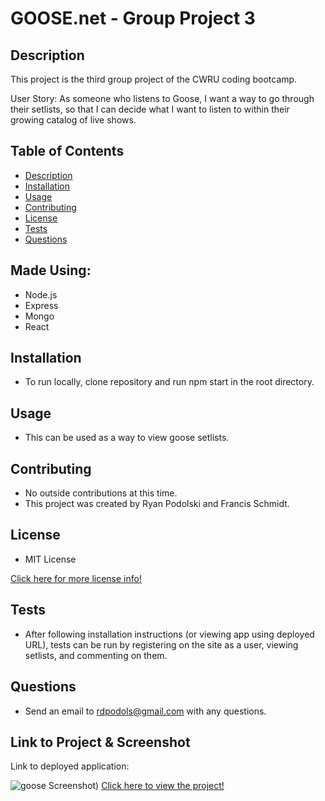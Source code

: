 # GOOSE.net - Group Project 3

 ## Description
 This project is the third group project of the CWRU coding bootcamp.

 User Story: As someone who listens to Goose, I want a way to go through their setlists, so that I can decide what I want to listen to within their growing catalog of live shows. 

 ## Table of Contents
 - [Description](#description)
 - [Installation](#installation)
 - [Usage](#usage)
 - [Contributing](#contributing)
 - [License](#license)
 - [Tests](#tests)
 - [Questions](#questions)

 ## Made Using:
 * Node.js
 * Express
 * Mongo
 * React
 

 ## Installation
 * To run locally, clone repository and run npm start in the root directory.

 ## Usage
 * This can be used as a way to view goose setlists.

 ## Contributing
 * No outside contributions at this time.
 * This project was created by Ryan Podolski and Francis Schmidt.

 ## License
 * MIT License

 [Click here for more license info!](https://choosealicense.com/licenses/mit/)

 ## Tests
 * After following installation instructions (or viewing app using deployed URL), tests can be run by registering on the site as a user, viewing setlists, and commenting on them.

 ## Questions
 * Send an email to rdpodols@gmail.com with any questions.

 ## Link to Project & Screenshot
Link to deployed application: 

![goose Screenshot)](/assets/images/applicationImage.png)
[Click here to view the project!](PASTEURLHERE)



